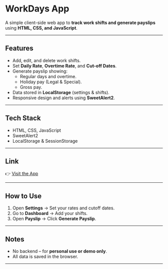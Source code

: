 # WorkDays App

A simple client-side web app to **track work shifts and generate payslips** using **HTML, CSS, and JavaScript**.

---

## Features

-   Add, edit, and delete work shifts.
-   Set **Daily Rate**, **Overtime Rate**, and **Cut-off Dates**.
-   Generate payslip showing:
    -   Regular days and overtime.
    -   Holiday pay (Legal & Special).
    -   Gross pay.
-   Data stored in **LocalStorage** (settings & shifts).
-   Responsive design and alerts using **SweetAlert2**.

---

## Tech Stack

-   HTML, CSS, JavaScript
-   SweetAlert2
-   LocalStorage & SessionStorage

---

## Link

👉 [Visit the App](https://workdays-app.netlify.app/)

---

## How to Use

1. Open **Settings** → Set your rates and cutoff dates.
2. Go to **Dashboard** → Add your shifts.
3. Open **Payslip** → Click **Generate Payslip**.

---

## Notes

-   No backend – for **personal use or demo only**.
-   All data is saved in the browser.

---
